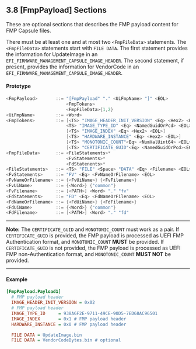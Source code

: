 <!--- @file
  3.8 [FmpPayload] Sections

  Copyright (c) 2006-2017, Intel Corporation. All rights reserved.<BR>

  Redistribution and use in source (original document form) and 'compiled'
  forms (converted to PDF, epub, HTML and other formats) with or without
  modification, are permitted provided that the following conditions are met:

  1) Redistributions of source code (original document form) must retain the
     above copyright notice, this list of conditions and the following
     disclaimer as the first lines of this file unmodified.

  2) Redistributions in compiled form (transformed to other DTDs, converted to
     PDF, epub, HTML and other formats) must reproduce the above copyright
     notice, this list of conditions and the following disclaimer in the
     documentation and/or other materials provided with the distribution.

  THIS DOCUMENTATION IS PROVIDED BY TIANOCORE PROJECT "AS IS" AND ANY EXPRESS OR
  IMPLIED WARRANTIES, INCLUDING, BUT NOT LIMITED TO, THE IMPLIED WARRANTIES OF
  MERCHANTABILITY AND FITNESS FOR A PARTICULAR PURPOSE ARE DISCLAIMED. IN NO
  EVENT SHALL TIANOCORE PROJECT  BE LIABLE FOR ANY DIRECT, INDIRECT, INCIDENTAL,
  SPECIAL, EXEMPLARY, OR CONSEQUENTIAL DAMAGES (INCLUDING, BUT NOT LIMITED TO,
  PROCUREMENT OF SUBSTITUTE GOODS OR SERVICES; LOSS OF USE, DATA, OR PROFITS;
  OR BUSINESS INTERRUPTION) HOWEVER CAUSED AND ON ANY THEORY OF LIABILITY,
  WHETHER IN CONTRACT, STRICT LIABILITY, OR TORT (INCLUDING NEGLIGENCE OR
  OTHERWISE) ARISING IN ANY WAY OUT OF THE USE OF THIS DOCUMENTATION, EVEN IF
  ADVISED OF THE POSSIBILITY OF SUCH DAMAGE.

-->

## 3.8 [FmpPayload] Sections

These are optional sections that describes the FMP payload content for FMP
Capsule files.

There must be at least one and at most two `<FmpFileData>` statements.  The
`<FmpFileData>` statements start with `FILE DATA`.  The first <FmpFileData>
statement provides the information for UpdateImage in an
`EFI_FIRMWARE_MANAGEMENT_CAPSULE_IMAGE_HEADER`.  The second <FmpFileData>
statement, if present, provides the information for VendorCode in an
`EFI_FIRMWARE_MANAGEMENT_CAPSULE_IMAGE_HEADER`.

#### Prototype

```c
<FmpPayload>       ::= "[FmpPayload" "." <UiFmpName> "]" <EOL>
                       <FmpTokens>
                       <FmpFileData>{1,2}
<UiFmpName>        ::= <Word>
<FmpTokens>        ::= [<TS> "IMAGE_HEADER_INIT_VERSION" <Eq> <Hex2> <EOL>]
                       <TS> "IMAGE_TYPE_ID" <Eq> <NamedGuidOrPcd> <EOL>
                       [<TS> "IMAGE_INDEX" <Eq> <Hex2> <EOL>]
                       [<TS> "HARDWARE_INSTANCE" <Eq> <Hex2> <EOL>]
                       [<TS> "MONOTONIC_COUNT"<Eq> <NumValUint64> <EOL>]
                       [<TS> "CERTIFICATE_GUID"<Eq> <NamedGuidOrPcd><EOL>]
<FmpFileData>      ::= <FileStatements>*
                       <FvStatements>*
                       <FdStatenents>*
<FileStatements>   ::= <TS> "FILE" <Space> "DATA" <Eq> <Filename> <EOL>
<FvStatements>     ::= "FV" <Eq> <FvNameOrFilename> <EOL>
<FvNameOrFilename> ::= {<FvUiName>} {<FvFilename>}
<FvUiName>         ::= {<Word>} {"common"}
<FvFilename>       ::= [<PATH>] <Word> "." "fv"
<FdStatements>     ::= "FD" <Eq> <FdNameOrFilename> <EOL>
<FdNameOrFilename> ::= {<FdUiName>} {<FdFilename>}
<FdUiName>         ::= {<Word>} {"common"}
<FdFilename>       ::= [<PATH>] <Word> "." "fd"
```

**********
**Note:** The `CERTIFICATE_GUID` and `MONOTONIC_COUNT` must work as a pair.
If `CERTIFICATE_GUID` is provided, the FMP payload is processed as UEFI FMP
Authentication format, and `MONOTONIC_COUNT` **MUST** be provided. If
`CERTIFICATE_GUID` is not provided, the FMP payload is processed as UEFI FMP
non-Authentication format, and `MONOTONIC_COUNT` **MUST NOT** be provided.
**********

#### Example

```ini
[FmpPayload.Payload1]
  # FMP payload header
  IMAGE_HEADER_INIT_VERSION = 0x02
  # FMP payload header
  IMAGE_TYPE_ID     = 938A6F2E-9711-49CE-90D5-7ED68AC96501
  IMAGE_INDEX       = 0x1 # FMP payload header
  HARDWARE_INSTANCE = 0x0 # FMP payload header

  FILE DATA = UpdateImage.bin
  FILE DATA = VendorCodeBytes.bin # optional
```
